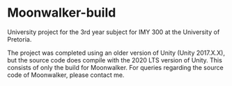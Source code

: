 # Moonwalker-build

University project for the 3rd year subject for IMY 300 at the University of Pretoria.

The project was completed using an older version of Unity (Unity 2017.X.X), but the source code does compile with the 2020 LTS version of Unity.
This consists of only the build for Moonwalker. For queries regarding the source code of Moonwalker, please contact me.

